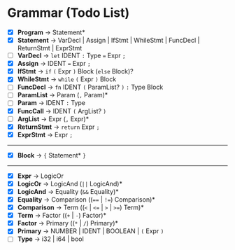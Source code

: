 # Grammar (Todo List)

- [X] **Program** → Statement*
- [X] **Statement** → VarDecl | Assign | IfStmt | WhileStmt | FuncDecl | ReturnStmt | ExprStmt
- [ ] **VarDecl** → `let` IDENT `:` Type `=` Expr `;`
- [X] **Assign** → IDENT `=` Expr `;`
- [X] **IfStmt** → `if` `(` Expr `)` Block (`else` Block)?
- [X] **WhileStmt** → `while` `(` Expr `)` Block
- [ ] **FuncDecl** → `fn` IDENT `(` ParamList? `)` `:` Type Block
- [ ] **ParamList** → Param (`,` Param)*
- [ ] **Param** → IDENT `:` Type
- [X] **FuncCall** → IDENT `(` ArgList? `)`
- [ ] **ArgList** → Expr (`,` Expr)*
- [X] **ReturnStmt** → `return` Expr `;`
- [X] **ExprStmt** → Expr `;`

---

- [X] **Block** → `{` Statement* `}`

---

- [X] **Expr** → LogicOr
- [X] **LogicOr** → LogicAnd (`||` LogicAnd)*
- [X] **LogicAnd** → Equality (`&&` Equality)*
- [X] **Equality** → Comparison ((`==` | `!=`) Comparison)*
- [X] **Comparison** → Term ((`<` | `<=` | `>` | `>=`) Term)*
- [X] **Term** → Factor ((`+` | `-`) Factor)*
- [X] **Factor** → Primary ((`*` | `/`) Primary)*
- [X] **Primary** → NUMBER | IDENT | BOOLEAN | `(` Expr `)`
- [ ] **Type** → i32 | i64 | bool
